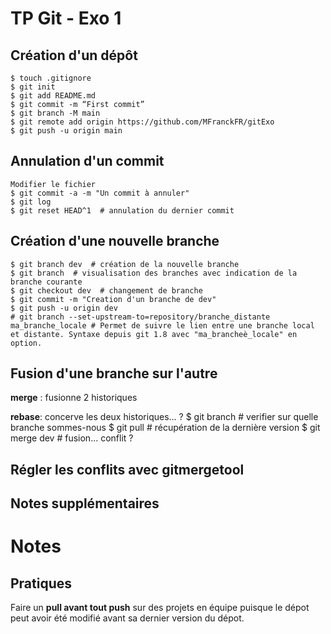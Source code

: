 # TP Git - Exo 1

## Création d'un dépôt

    $ touch .gitignore
    $ git init
    $ git add README.md
    $ git commit -m “First commit”
    $ git branch -M main
    $ git remote add origin https://github.com/MFranckFR/gitExo
    $ git push -u origin main

## Annulation d'un commit
    Modifier le fichier
    $ git commit -a -m "Un commit à annuler"
    $ git log
    $ git reset HEAD^1  # annulation du dernier commit
    

## Création d'une nouvelle branche
    $ git branch dev  # création de la nouvelle branche
    $ git branch  # visualisation des branches avec indication de la branche courante
    $ git checkout dev  # changement de branche
    $ git commit -m "Creation d'un branche de dev"
    $ git push -u origin dev
    # git branch --set-upstream-to=repository/branche_distante ma_branche_locale # Permet de suivre le lien entre une branche local et distante. Syntaxe depuis git 1.8 avec "ma_brancheè_locale" en option.

## Fusion d'une branche sur l'autre
__merge__ : fusionne 2 historiques

__rebase__: concerve les deux historiques... ?
    $ git branch  # verifier sur quelle branche sommes-nous
    $ git pull  # récupération de la dernière version
    $ git merge dev # fusion... conflit ?

## Régler les conflits avec gitmergetool

## Notes supplémentaires


# Notes
## Pratiques
Faire un **pull avant tout push** sur des projets en équipe puisque le dépot peut avoir été modifié avant sa dernier version du dépot.
